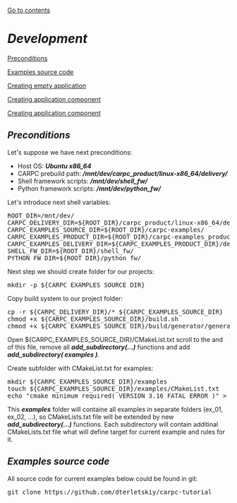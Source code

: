 [Go to contents](../README.md#table-of_contents)

# ***Development***

[Preconditions](#preconditions)

[Examples source code](#examples-source-code)

[Creating empty application](./dev_create_empty_app.md#creating-empty-application)

[Creating application component](./dev_create_app_component.md#creating-application-component)

[Creating application component](#preconditions)



## ***Preconditions***

Let's suppose we have next preconditions:
   - Host OS: ***Ubuntu x86_64***
   - CARPC prebuild path: ***/mnt/dev/carpc_product/linux-x86_64/delivery/***
   - Shell framework scripts: ***/mnt/dev/shell_fw/***
   - Python framework scripts: ***/mnt/dev/python_fw/***

Let's introduce next shell variables:

<pre>
ROOT_DIR=/mnt/dev/
CARPC_DELIVERY_DIR=${ROOT_DIR}/carpc_product/linux-x86_64/delivery/
CARPC_EXAMPLES_SOURCE_DIR=${ROOT_DIR}/carpc-examples/
CARPC_EXAMPLES_PRODUCT_DIR=${ROOT_DIR}/carpc-examples_product/linux-x86_64/
CARPC_EXAMPLES_DELIVERY_DIR=${CARPC_EXAMPLES_PRODUCT_DIR}/delivery/
SHELL_FW_DIR=${ROOT_DIR}/shell_fw/
PYTHON_FW_DIR=${ROOT_DIR}/python_fw/
</pre>

Next step we should create folder for our projects:

<pre>
mkdir -p ${CARPC_EXAMPLES_SOURCE_DIR}
</pre>

Copy build system to our project folder:

<pre>
cp -r ${CARPC_DELIVERY_DIR}/* ${CARPC_EXAMPLES_SOURCE_DIR}
chmod +x ${CARPC_EXAMPLES_SOURCE_DIR}/build.sh
chmod +x ${CARPC_EXAMPLES_SOURCE_DIR}/build/generator/generator.py
</pre>

Open ${CARPC_EXAMPLES_SOURCE_DIR}/CMakeList.txt scroll to the and of this file, remove all ***add_subdirectory(...)*** functions and add ***add_subdirectory( examples )***.

Create subfolder with CMakeList.txt for examples:

<pre>
mkdir ${CARPC_EXAMPLES_SOURCE_DIR}/examples
touch ${CARPC_EXAMPLES_SOURCE_DIR}/examples/CMakeList.txt
echo "cmake_minimum_required( VERSION 3.16 FATAL_ERROR )" > ${CARPC_EXAMPLES_SOURCE_DIR}/examples/CMakeList.txt
</pre>

This ***examples*** folder will containe all examples in separate folders (ex_01, ex_02, ...), so CMakeLists.txt file will be extended by new ***add_subdirectory(...)*** functions. Each subdirectory will contain additinal CMakeLists.txt file what will define target for current example and rules for it.



## ***Examples source code***

All source code for current examples below could be found in git:

<pre>
git clone https://github.com/dterletskiy/carpc-tutorial
</pre>
